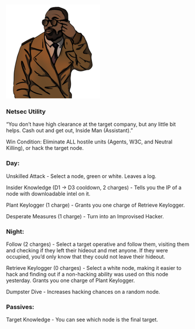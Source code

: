 ![insidemanassistant.png](Images/insidemanassistant.png)

### **Netsec Utility**

“You don’t have high clearance at the target company, but any little bit helps. Cash out and get out, Inside Man (Assistant).”

Win Condition: Eliminate ALL hostile units (Agents, W3C, and Neutral Killing), or hack the target node.

### **Day:**

Unskilled Attack - Select a node, green or white. Leaves a log.

Insider Knowledge (D1 -> D3 cooldown, 2 charges) - Tells you the IP of a node with downloadable intel on it.

Plant Keylogger (1 charge) - Grants you one charge of Retrieve Keylogger.

Desperate Measures (1 charge) - Turn into an Improvised Hacker.

### **Night:**

Follow (2 charges) - Select a target operative and follow them, visiting them and checking if they left their hideout and met anyone. If they were occupied, you’d only know that they could not leave their hideout.

Retrieve Keylogger (0 charges) - Select a white node, making it easier to hack and finding out if a non-hacking ability was used on this node yesterday. Grants you one charge of Plant Keylogger.

Dumpster Dive - Increases hacking chances on a random node.

### **Passives:**

Target Knowledge - You can see which node is the final target.